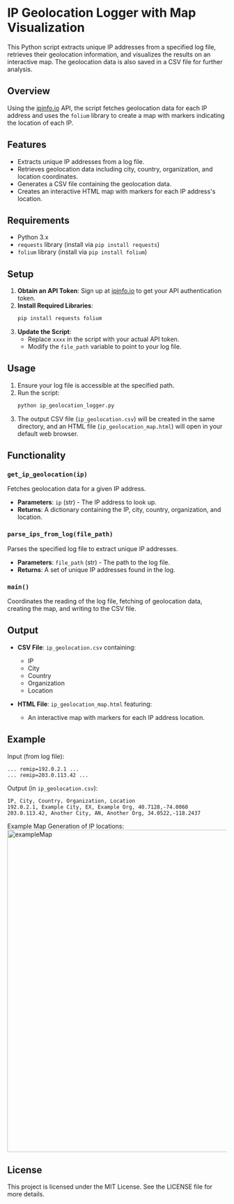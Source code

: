 # IP Geolocation Logger with Map Visualization

This Python script extracts unique IP addresses from a specified log file, retrieves their geolocation information, and visualizes the results on an interactive map. The geolocation data is also saved in a CSV file for further analysis.

## Overview

Using the [ipinfo.io](https://ipinfo.io/products/ip-geolocation-api) API, the script fetches geolocation data for each IP address and uses the `folium` library to create a map with markers indicating the location of each IP.

## Features

- Extracts unique IP addresses from a log file.
- Retrieves geolocation data including city, country, organization, and location coordinates.
- Generates a CSV file containing the geolocation data.
- Creates an interactive HTML map with markers for each IP address's location.

## Requirements

- Python 3.x
- `requests` library (install via `pip install requests`)
- `folium` library (install via `pip install folium`)

## Setup

1. **Obtain an API Token**: Sign up at [ipinfo.io](https://ipinfo.io) to get your API authentication token.
2. **Install Required Libraries**:
   ```bash
   pip install requests folium
   ```
3. **Update the Script**:
   - Replace `xxxx` in the script with your actual API token.
   - Modify the `file_path` variable to point to your log file.

## Usage

1. Ensure your log file is accessible at the specified path.
2. Run the script:
   ```bash
   python ip_geolocation_logger.py
   ```
3. The output CSV file (`ip_geolocation.csv`) will be created in the same directory, and an HTML file (`ip_geolocation_map.html`) will open in your default web browser.

## Functionality

### `get_ip_geolocation(ip)`

Fetches geolocation data for a given IP address.

- **Parameters**: `ip` (str) - The IP address to look up.
- **Returns**: A dictionary containing the IP, city, country, organization, and location.

### `parse_ips_from_log(file_path)`

Parses the specified log file to extract unique IP addresses.

- **Parameters**: `file_path` (str) - The path to the log file.
- **Returns**: A set of unique IP addresses found in the log.

### `main()`

Coordinates the reading of the log file, fetching of geolocation data, creating the map, and writing to the CSV file.

## Output

- **CSV File**: `ip_geolocation.csv` containing:
  - IP
  - City
  - Country
  - Organization
  - Location

- **HTML File**: `ip_geolocation_map.html` featuring:
  - An interactive map with markers for each IP address location.

## Example

Input (from log file):
```
... remip=192.0.2.1 ...
... remip=203.0.113.42 ...
```

Output (in `ip_geolocation.csv`):
```
IP, City, Country, Organization, Location
192.0.2.1, Example City, EX, Example Org, 40.7128,-74.0060
203.0.113.42, Another City, AN, Another Org, 34.0522,-118.2437
```
Example Map Generation of IP locations:
<img width="739" alt="exampleMap" src="https://github.com/user-attachments/assets/b962d641-8227-485b-8504-f891748ad0ac">

## License

This project is licensed under the MIT License. See the LICENSE file for more details.
